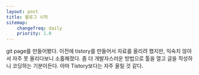 ```yaml
---
layout: post
title: 블로그 시작
sitemap:
    changefreq: daily
    priority: 1.0
---
```


git page를 만들어봤다.
이전에 tistory를 만들어서 자료를 올리려 했지만, 익숙치 않아서 자주 못 올리다보니 소홀해졌다.
좀 더 개발자스러운 방법으로 툴을 열고 글을 작성하니 코딩하는 기분이든다.
아마 Tistory보다는 자주 올릴 것 같다.
